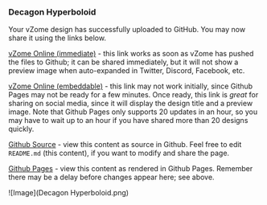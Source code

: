 ### Decagon Hyperboloid

Your vZome design has successfully uploaded to GitHub.  You may now share it using the links below.

[vZome Online (immediate)][1] - this link works as soon as vZome has pushed the files to Github; it can be shared immediately, but it will not show a preview image when auto-expanded in Twitter, Discord, Facebook, etc.

[vZome Online (embeddable)][2] - this link may not work initially, since Github Pages may not be ready for a few minutes.  Once ready, this link is *great* for sharing on social media, since it will display the design title and a preview image.  Note that Github Pages only supports 20 updates in an hour, so you may have to wait up to an hour if you have shared more than 20 designs quickly.

[Github Source][3] - view this content as source in Github.  Feel free to edit `README.md` (this content), if you want to modify and share the page.

[Github Pages][4] - view this content as rendered in Github Pages.  Remember there may be a delay before changes appear here; see above.

![Image](Decagon Hyperboloid.png)

[1]: https://vzome.com/app/?url=https://raw.githubusercontent.com/John-Kostick/vzome-sharing/main/2021/06/29/11-58-11/Decagon+Hyperboloid.vZome
[2]: https://vzome.com/app/embed.py?url=https://John-Kostick.github.io/vzome-sharing/2021/06/29/11-58-11/Decagon+Hyperboloid.vZome
[3]: https://github.com/John-Kostick/vzome-sharing/tree/main/2021/06/29/11-58-11/
[4]: https://John-Kostick.github.io/vzome-sharing/2021/06/29/11-58-11/
